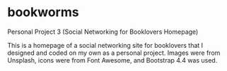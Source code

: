 # bookworms
Personal Project 3 (Social Networking for Booklovers Homepage)

This is a homepage of a social networking site for booklovers that I designed and coded on my own as a personal project. Images were from Unsplash, icons were from Font Awesome, and Bootstrap 4.4 was used.
